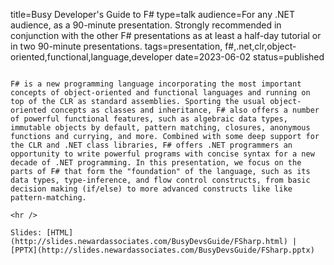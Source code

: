 title=Busy Developer's Guide to F#
type=talk
audience=For any .NET audience, as a 90-minute presentation. Strongly recommended in conjunction with the other F# presentations as at least a half-day tutorial or in two 90-minute presentations.
tags=presentation, f#,.net,clr,object-oriented,functional,language,developer
date=2023-06-02
status=published
~~~~~~

F# is a new programming language incorporating the most important concepts of object-oriented and functional languages and running on top of the CLR as standard assemblies. Sporting the usual object-oriented concepts as classes and inheritance, F# also offers a number of powerful functional features, such as algebraic data types, immutable objects by default, pattern matching, closures, anonymous functions and currying, and more. Combined with some deep support for the CLR and .NET class libraries, F# offers .NET programmers an opportunity to write powerful programs with concise syntax for a new decade of .NET programming. In this presentation, we focus on the parts of F# that form the "foundation" of the language, such as its data types, type-inference, and flow control constructs, from basic decision making (if/else) to more advanced constructs like like pattern-matching.
    
<hr />

Slides: [HTML](http://slides.newardassociates.com/BusyDevsGuide/FSharp.html) | [PPTX](http://slides.newardassociates.com/BusyDevsGuide/FSharp.pptx)
